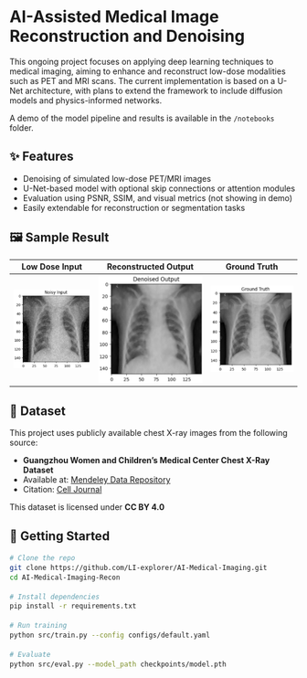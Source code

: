 # AI-Assisted Medical Image Reconstruction and Denoising

This ongoing project focuses on applying deep learning techniques to medical imaging, aiming to enhance and reconstruct low-dose modalities such as PET and MRI scans. The current implementation is based on a U-Net architecture, with plans to extend the framework to include diffusion models and physics-informed networks.

A demo of the model pipeline and results is available in the `/notebooks` folder.

## ✨ Features

- Denoising of simulated low-dose PET/MRI images
- U-Net-based model with optional skip connections or attention modules
- Evaluation using PSNR, SSIM, and visual metrics (not showing in demo)
- Easily extendable for reconstruction or segmentation tasks

## 🖼️ Sample Result

| Low Dose Input | Reconstructed Output | Ground Truth |
|----------------|----------------|----------------|
| ![](results/input.png) | ![](results/output.png) | ![](results/groundtruth.png) |

## 📁 Dataset

This project uses publicly available chest X-ray images from the following source:

- **Guangzhou Women and Children’s Medical Center Chest X-Ray Dataset**
- Available at: [Mendeley Data Repository](https://data.mendeley.com/datasets/rscbjbr9sj/2)
- Citation: [Cell Journal](http://www.cell.com/cell/fulltext/S0092-8674(18)30154-5)

This dataset is licensed under **CC BY 4.0**


## 🚀 Getting Started

```bash
# Clone the repo
git clone https://github.com/LI-explorer/AI-Medical-Imaging.git
cd AI-Medical-Imaging-Recon

# Install dependencies
pip install -r requirements.txt

# Run training
python src/train.py --config configs/default.yaml

# Evaluate
python src/eval.py --model_path checkpoints/model.pth


